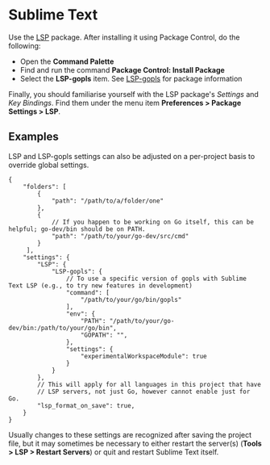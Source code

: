 # Sublime Text

Use the [LSP] package. After installing it using Package Control, do the following:

* Open the **Command Palette**
* Find and run the command **Package Control: Install Package**
* Select the **LSP-gopls** item. See [LSP-gopls] for package information

Finally, you should familiarise yourself with the LSP package's *Settings* and *Key Bindings*. Find them under the menu item **Preferences > Package Settings > LSP**.

## Examples

LSP and LSP-gopls settings can also be adjusted on a per-project basis to override global settings.
```
{
    "folders": [
        {
            "path": "/path/to/a/folder/one"
        },
        {
            // If you happen to be working on Go itself, this can be helpful; go-dev/bin should be on PATH.
            "path": "/path/to/your/go-dev/src/cmd"
        }
     ],
    "settings": {
        "LSP": {
            "LSP-gopls": {
                // To use a specific version of gopls with Sublime Text LSP (e.g., to try new features in development)
                "command": [
                    "/path/to/your/go/bin/gopls"
                ],
                "env": {
                    "PATH": "/path/to/your/go-dev/bin:/path/to/your/go/bin",
                    "GOPATH": "",
                },
                "settings": {
                    "experimentalWorkspaceModule": true
                }
            }
        },
        // This will apply for all languages in this project that have
        // LSP servers, not just Go, however cannot enable just for Go.
        "lsp_format_on_save": true,
    }
}
```

Usually changes to these settings are recognized after saving the project file, but it may sometimes be necessary to either restart the server(s) (**Tools > LSP > Restart Servers**) or quit and restart Sublime Text itself.

[LSP]: https://packagecontrol.io/packages/
[LSP-gopls]: https://packagecontrol.io/packages/LSP-gopls
